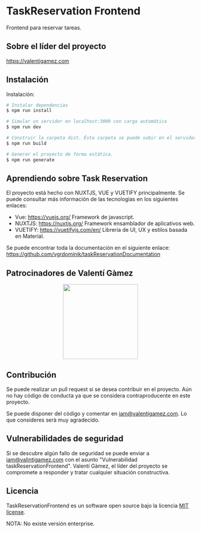 # TaskReservation Frontend

Frontend para reservar tareas.

## Sobre el líder del proyecto

https://valentigamez.com

## Instalación

Instalación:

``` bash
# Instalar dependencias
$ npm run install

# Simular un servidor en localhost:3000 con carga automática
$ npm run dev

# Construir la carpeta dist. Ésta carpeta se puede subir en el servidor directamente.
$ npm run build

# Generar el proyecto de forma estática.
$ npm run generate
```

## Aprendiendo sobre Task Reservation

El proyecto está hecho con NUXTJS, VUE y VUETIFY principalmente. Se puede consultar más información de las tecnologías en los siguientes enlaces:

* Vue: https://vuejs.org/ Framework de javascript.
* NUXTJS: https://nuxtjs.org/ Framework ensamblador de aplicativos web.
* VUETIFY: https://vuetifyjs.com/en/ Librería de UI, UX y estilos basada en Material.

Se puede encontrar toda la documentación en el siguiente enlace: https://github.com/vgrdominik/taskReservationDocumentation

## Patrocinadores de Valentí Gàmez

<p align="center"><img src="https://www.ciclotic.com/images/logo.png?1" width="200"></p>

## Contribución

Se puede realizar un pull request si se desea contribuir en el proyecto. Aún no hay código de conducta ya que se considera contraproducente en este proyecto.

Se puede disponer del código y comentar en iam@valentigamez.com. Lo que consideres serà muy agradecido.

## Vulnerabilidades de seguridad

Si se descubre algún fallo de seguridad se puede enviar a iam@valintigamez.com con el asunto "Vulnerabilidad taskReservationFrontend". Valentí Gàmez, el líder del proyecto se compromete a responder y tratar cualquier situación constructiva.

## Licencia

TaskReservationFrontend es un software open source bajo la licencia [MIT license](https://opensource.org/licenses/MIT).

NOTA: No existe versión enterprise. 
